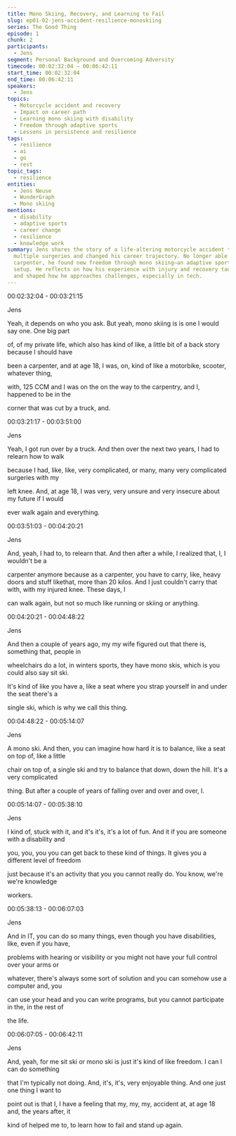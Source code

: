 ```yaml
---
title: Mono Skiing, Recovery, and Learning to Fail
slug: ep01-02-jens-accident-resilience-monoskiing
series: The Good Thing
episode: 1
chunk: 2
participants:
  - Jens
segment: Personal Background and Overcoming Adversity
timecode: 00:02:32:04 – 00:06:42:11
start_time: 00:02:32:04
end_time: 00:06:42:11
speakers:
  - Jens
topics:
  - Motorcycle accident and recovery
  - Impact on career path
  - Learning mono skiing with disability
  - Freedom through adaptive sports
  - Lessons in persistence and resilience
tags:
  - resilience
  - ai
  - go
  - rest
topic_tags:
  - resilience
entities:
  - Jens Neuse
  - WunderGraph
  - Mono skiing
mentions:
  - disability
  - adaptive sports
  - career change
  - resilience
  - knowledge work
summary: Jens shares the story of a life-altering motorcycle accident that led to
  multiple surgeries and changed his career trajectory. No longer able to become a
  carpenter, he found new freedom through mono skiing—an adaptive sport using a sit-ski
  setup. He reflects on how his experience with injury and recovery taught him resilience
  and shaped how he approaches challenges, especially in tech.
---
```




00:02:32:04 - 00:03:21:15

Jens

Yeah, it depends on who you ask. But yeah, mono skiing is is one I would say one. One big part

of, of my private life, which also has kind of like, a little bit of a back story because I should have

been a carpenter, and at age 18, I was, on, kind of like a motorbike, scooter, whatever thing,

with, 125 CCM and I was on the on the way to the carpentry, and I, happened to be in the

corner that was cut by a truck, and.

00:03:21:17 - 00:03:51:00

Jens

Yeah, I got run over by a truck. And then over the next two years, I had to relearn how to walk

because I had, like, like, very complicated, or many, many very complicated surgeries with my

left knee. And, at age 18, I was very, very unsure and very insecure about my future if I would

ever walk again and everything.

00:03:51:03 - 00:04:20:21

Jens

And, yeah, I had to, to relearn that. And then after a while, I realized that, I, I wouldn't be a

carpenter anymore because as a carpenter, you have to carry, like, heavy doors and stuff likethat, more than 20 kilos. And I just couldn't carry that with, with my injured knee. These days, I

can walk again, but not so much like running or skiing or anything.

00:04:20:21 - 00:04:48:22

Jens

And then a couple of years ago, my my wife figured out that there is, something that, people in

wheelchairs do a lot, in winters sports, they have mono skis, which is you could also say sit ski.

It's kind of like you have a, like a seat where you strap yourself in and under the seat there's a

single ski, which is why we call this thing.

00:04:48:22 - 00:05:14:07

Jens

A mono ski. And then, you can imagine how hard it is to balance, like a seat on top of, like a little

chair on top of, a single ski and try to balance that down, down the hill. It's a very complicated

thing. But after a couple of years of falling over and over and over, I.

00:05:14:07 - 00:05:38:10

Jens

I kind of, stuck with it, and it's it's, it's a lot of fun. And it if you are someone with a disability and

you, you, you you can get back to these kind of things. It gives you a different level of freedom

just because it's an activity that you you cannot really do. You know, we're we're knowledge

workers.

00:05:38:13 - 00:06:07:03

Jens

And in IT, you can do so many things, even though you have disabilities, like, even if you have,

problems with hearing or visibility or you might not have your full control over your arms or

whatever, there's always some sort of solution and you can somehow use a computer and, you

can use your head and you can write programs, but you cannot participate in the, in the rest of

the life.

00:06:07:05 - 00:06:42:11

Jens

And, yeah, for me sit ski or mono ski is just it's kind of like freedom. I can I can do something

that I'm typically not doing. And, it's, it's, very enjoyable thing. And one just one thing I want to

point out is that I, I have a feeling that my, my, my, accident at, at age 18 and, the years after, it

kind of helped me to, to learn how to fail and stand up again.
